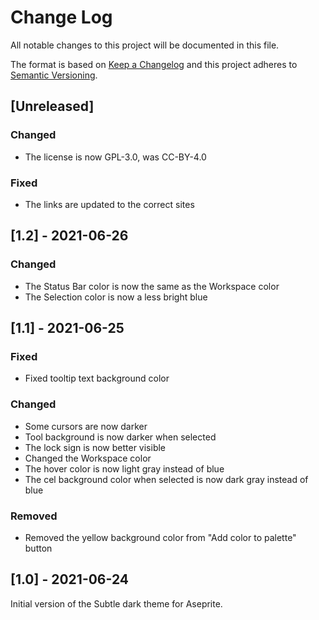 
# Change Log
All notable changes to this project will be documented in this file.
 
The format is based on [Keep a Changelog](http://keepachangelog.com/)
and this project adheres to [Semantic Versioning](http://semver.org/).
 
## [Unreleased] 
 
### Changed

- The license is now GPL-3.0, was CC-BY-4.0
 
### Fixed

- The links are updated to the correct sites
 
## [1.2] - 2021-06-26
 
### Changed

- The Status Bar color is now the same as the Workspace color
- The Selection color is now a less bright blue
 
## [1.1] - 2021-06-25

### Fixed

- Fixed tooltip text background color

### Changed

- Some cursors are now darker
- Tool background is now darker when selected
- The lock sign is now better visible
- Changed the Workspace color
- The hover color is now light gray instead of blue
- The cel background color when selected is now dark gray instead of blue

### Removed

- Removed the yellow background color from "Add color to palette" button

## [1.0] - 2021-06-24

Initial version of the Subtle dark theme for Aseprite.
